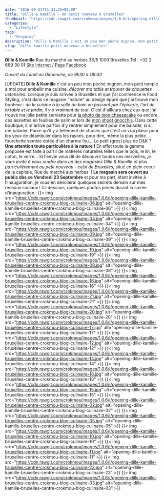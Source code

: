 ```yaml
---
date: "2016-09-21T15:31:25+02:00"
title: "Dille & Kamille - Un petit nouveau à Bruxelles"
thumbnail: "https://cdn.rawgit.com/crokmou/images/1.0.6/i/opening-dille-kamille-bruxelles-centre-crokmou-blog-culinaire-01.jpg"
categories:
  - "Lifestyle"
tags:
  - "Shopping"
description: "Dille & Kamille c'est un peu mon péché mignon, mon petit temple à moi pour embellir ma cuisine, décorer ma table et trouver de chouettes ustensiles."
slug: "dille-kamille-petit-nouveau-a-bruxelles"
---
```


**Dille & Kamille** Rue du marché au herbes 36/5 1000 Bruxelles Tel : +32 2 669 30 01 [Site Internet](http://www.dille-kamille.be/) / [Page Facebook](https://www.facebook.com/dillekamillebelgique)

_Ouvert du Lundi au Dimanche, de 9h30 à 18h30_

[UPDATE] **Dille & Kamille** c'est un peu mon péché mignon, mon petit temple à moi pour embellir ma cuisine, _décorer ma table et trouver de chouettes ustensiles_. Lorsque je suis arrivée à Bruxelles et que j'ai commencé le Food Styling, c'est dans ce magasin "nature" au design épuré que j'ai trouvé mon bonheur : _de la cuisine à la salle de bain en passant par l'épicerie, l'art de la table et le jardin, il y a vraiment de tout_. C'est d'ailleurs chez eux que j'ai trouvé ma jolie petite serviette pour [la photo de mon cheesecake](https://crokmou.com/2016/01/cheesecake-sans-cuisson-citron-vert-et-speculoos) ou encore ces assiettes en feuilles de palmier lors de [mon shoot gnocchis](https://crokmou.com/2016/05/gnocchis-a-l-ail-des-ours). Dans cette boutique, il m'arrive parfois d'y rentrer simplement pour me balader, si si, me balader. Parce qu'il y a tellement de choses que c'est un vrai plaisir pour les yeux de déambuler dans les rayons, pour dire, même la plus petite fourchette semble dotée d'un charme fou... Le petit (gros) plus de D&K ? **Une attention toute particulière à la nature !** En effet toute la gamme proposée est faite à partir de matières naturelles telles que le bois, le lin, le coton, le verre... Si l'envie vous dit de découvrir toutes ces merveilles, _je vous invite à vous rendre dans un des magasins Dille & Kamille et plus particulièrement au petit nouveau - celui de Bruxelles_, situé en plein coeur de la capitale, Rue du marché aux herbes  ! **Le magasin sera ouvert au public dès ce Vendredi 23 Septembre** et pour ma part, étant invitée à l'inauguration, je vous en dévoilerai quelques secrets demain sur mes réseaux sociaux ! Ci-dessous, quelques photos prises durant la soirée d'inauguration : {{< img src="https://cdn.rawgit.com/crokmou/images/1.0.6/i/opening-dille-kamille-bruxelles-centre-crokmou-blog-culinaire-06.jpg" alt="opening-dille-kamille-bruxelles-centre-crokmou-blog-culinaire-06" >}} {{< img src="https://cdn.rawgit.com/crokmou/images/1.0.6/i/opening-dille-kamille-bruxelles-centre-crokmou-blog-culinaire-04.jpg" alt="opening-dille-kamille-bruxelles-centre-crokmou-blog-culinaire-04" >}} {{< img src="https://cdn.rawgit.com/crokmou/images/1.0.6/i/opening-dille-kamille-bruxelles-centre-crokmou-blog-culinaire-09.jpg" alt="opening-dille-kamille-bruxelles-centre-crokmou-blog-culinaire-09" >}} {{< img src="https://cdn.rawgit.com/crokmou/images/1.0.6/i/opening-dille-kamille-bruxelles-centre-crokmou-blog-culinaire-19.jpg" alt="opening-dille-kamille-bruxelles-centre-crokmou-blog-culinaire-19" >}} {{< img src="https://cdn.rawgit.com/crokmou/images/1.0.6/i/opening-dille-kamille-bruxelles-centre-crokmou-blog-culinaire-08.jpg" alt="opening-dille-kamille-bruxelles-centre-crokmou-blog-culinaire-08" >}} {{< img src="https://cdn.rawgit.com/crokmou/images/1.0.6/i/opening-dille-kamille-bruxelles-centre-crokmou-blog-culinaire-16.jpg" alt="opening-dille-kamille-bruxelles-centre-crokmou-blog-culinaire-16" >}} {{< img src="https://cdn.rawgit.com/crokmou/images/1.0.6/i/opening-dille-kamille-bruxelles-centre-crokmou-blog-culinaire-21.jpg" alt="opening-dille-kamille-bruxelles-centre-crokmou-blog-culinaire-21" >}} {{< img src="https://cdn.rawgit.com/crokmou/images/1.0.6/i/opening-dille-kamille-bruxelles-centre-crokmou-blog-culinaire-20.jpg" alt="opening-dille-kamille-bruxelles-centre-crokmou-blog-culinaire-20" >}} {{< img src="https://cdn.rawgit.com/crokmou/images/1.0.6/i/opening-dille-kamille-bruxelles-centre-crokmou-blog-culinaire-17.jpg" alt="opening-dille-kamille-bruxelles-centre-crokmou-blog-culinaire-17" >}} {{< img src="https://cdn.rawgit.com/crokmou/images/1.0.6/i/opening-dille-kamille-bruxelles-centre-crokmou-blog-culinaire-12.jpg" alt="opening-dille-kamille-bruxelles-centre-crokmou-blog-culinaire-12" >}} {{< img src="https://cdn.rawgit.com/crokmou/images/1.0.6/i/opening-dille-kamille-bruxelles-centre-crokmou-blog-culinaire-14.jpg" alt="opening-dille-kamille-bruxelles-centre-crokmou-blog-culinaire-14" >}} {{< img src="https://cdn.rawgit.com/crokmou/images/1.0.6/i/opening-dille-kamille-bruxelles-centre-crokmou-blog-culinaire-18.jpg" alt="opening-dille-kamille-bruxelles-centre-crokmou-blog-culinaire-18" >}} {{< img src="https://cdn.rawgit.com/crokmou/images/1.0.6/i/opening-dille-kamille-bruxelles-centre-crokmou-blog-culinaire-15.jpg" alt="opening-dille-kamille-bruxelles-centre-crokmou-blog-culinaire-15" >}} {{< img src="https://cdn.rawgit.com/crokmou/images/1.0.6/i/opening-dille-kamille-bruxelles-centre-crokmou-blog-culinaire-02.jpg" alt="opening-dille-kamille-bruxelles-centre-crokmou-blog-culinaire-02" >}} {{< img src="https://cdn.rawgit.com/crokmou/images/1.0.6/i/opening-dille-kamille-bruxelles-centre-crokmou-blog-culinaire-05.jpg" alt="opening-dille-kamille-bruxelles-centre-crokmou-blog-culinaire-05" >}} {{< img src="https://cdn.rawgit.com/crokmou/images/1.0.6/i/opening-dille-kamille-bruxelles-centre-crokmou-blog-culinaire-10.jpg" alt="opening-dille-kamille-bruxelles-centre-crokmou-blog-culinaire-10" >}} {{< img src="https://cdn.rawgit.com/crokmou/images/1.0.6/i/opening-dille-kamille-bruxelles-centre-crokmou-blog-culinaire-11.jpg" alt="opening-dille-kamille-bruxelles-centre-crokmou-blog-culinaire-11" >}} {{< img src="https://cdn.rawgit.com/crokmou/images/1.0.6/i/opening-dille-kamille-bruxelles-centre-crokmou-blog-culinaire-23.jpg" alt="opening-dille-kamille-bruxelles-centre-crokmou-blog-culinaire-23" >}} {{< img src="https://cdn.rawgit.com/crokmou/images/1.0.6/i/opening-dille-kamille-bruxelles-centre-crokmou-blog-culinaire-03.jpg" alt="opening-dille-kamille-bruxelles-centre-crokmou-blog-culinaire-03" >}}